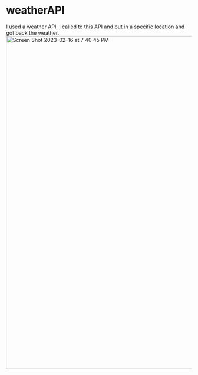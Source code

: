# weatherAPI
I used a weather API. I called to this API and put in a specific location and got back the weather.
<img width="903" alt="Screen Shot 2023-02-16 at 7 40 45 PM" src="https://user-images.githubusercontent.com/110804529/219766477-ee32449e-f249-43b6-af98-28432ebbea6e.png">
